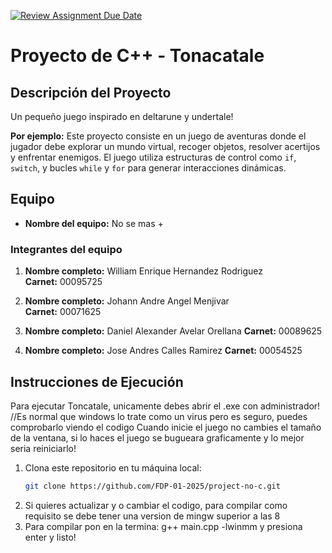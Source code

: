 [![Review Assignment Due Date](https://classroom.github.com/assets/deadline-readme-button-22041afd0340ce965d47ae6ef1cefeee28c7c493a6346c4f15d667ab976d596c.svg)](https://classroom.github.com/a/mi1WNrHU)
# Proyecto de C++ - Tonacatale

## Descripción del Proyecto

Un pequeño juego inspirado en deltarune y undertale!

**Por ejemplo:**
Este proyecto consiste en un juego de aventuras donde el jugador debe explorar un mundo virtual, recoger objetos, resolver acertijos y enfrentar enemigos. El juego utiliza estructuras de control como `if`, `switch`, y bucles `while` y `for` para generar interacciones dinámicas.

## Equipo

- **Nombre del equipo:** No se mas + 

### Integrantes del equipo

1. **Nombre completo:** William Enrique Hernandez Rodriguez  
   **Carnet:** 00095725

2. **Nombre completo:** Johann Andre Angel Menjivar  
   **Carnet:** 00071625

3. **Nombre completo:**   Daniel Alexander Avelar Orellana
   **Carnet:** 00089625

4. **Nombre completo:**  Jose Andres Calles Ramirez
   **Carnet:**  00054525

## Instrucciones de Ejecución

Para ejecutar Toncatale, unicamente debes abrir el .exe con administrador! //Es normal que windows lo trate como un virus pero es seguro, puedes comprobarlo viendo el codigo
Cuando inicie el juego no cambies el tamaño de la ventana, si lo haces el juego se bugueara graficamente y lo mejor seria reiniciarlo!

1. Clona este repositorio en tu máquina local:
   ```bash
   git clone https://github.com/FDP-01-2025/project-no-c.git
2. Si quieres actualizar y o cambiar el codigo, para compilar como requisito se debe tener una version de mingw superior a las 8
3. Para compilar pon en la termina: g++ main.cpp -lwinmm y presiona enter y listo!

